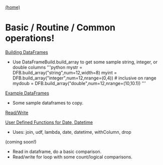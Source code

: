 [(home)](https://dmerz75.github.io/spark2_dfanalysis)

# Basic / Routine / Common operations!

<!-- - [Standard PySpark Configuration](Standard_Configs.html)
- [Initial Configuration for Jupyter notebook for PySpark](Initial_Configuration.md) -->
<!-- - [Building DataFrames](Building_DataFrames1.html) -->

[Building DataFrames](Building_DataFrames1.md)
  - Use DataFrameBuild.build_array to get some sample string, integer, or double columns
'''python
mystr = DFB.build_array("string",num=12,width=8)
myint = DFB.build_array("integer",num=12,nrange=(0,4))    # inclusive on range
mydoub = DFB.build_array("double",num=12,nrange=(10,10.1))
'''

[Example DataFrames](Example_Dataframes.md)
  - Some sample dataframes to copy.

[Read/Write](Read_Write_Partition.md)

[User Defined Functions for Date, Datetime](udf_date_time.md)
  - Uses: join, udf, lambda, date, datetime, withColumn, drop

(coming soon!)

  - Read in dataframe, do a basic comparison.
  - Read/write for loop with some count/logical comparisons.
